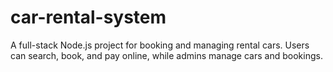 # car-rental-system
A full-stack Node.js project for booking and managing rental cars. Users can search, book, and pay online, while admins manage cars and bookings.
